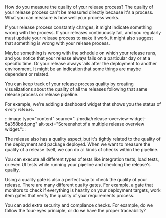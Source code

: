 How do you measure the quality of your release process? The quality of your release process can't be measured directly because it's a process. What you can measure is how well your process works.

If your release process constantly changes, it might indicate something wrong with the process. If your releases continuously fail, and you regularly must update your release process to make it work, it might also suggest that something is wrong with your release process.

Maybe something is wrong with the schedule on which your release runs, and you notice that your release always fails on a particular day or at a specific time. Or your release always fails after the deployment to another environment. It might be an indication that some things are maybe dependent or related.

You can keep track of your release process quality by creating visualizations about the quality of all the releases following that same release process or release pipeline.

For example, we're adding a dashboard widget that shows you the status of every release.

:::image type="content" source="../media/release-overview-widget-5a358bdd.png" alt-text="Screenshot of a multiple release overview widget.":::


The release also has a quality aspect, but it's tightly related to the quality of the deployment and package deployed. When we want to measure the quality of a release itself, we can do all kinds of checks within the pipeline.

You can execute all different types of tests like integration tests, load tests, or even UI tests while running your pipeline and checking the release's quality.

Using a quality gate is also a perfect way to check the quality of your release. There are many different quality gates. For example, a gate that monitors to check if everything is healthy on your deployment targets, work item gates that verify the quality of your requirements process.

You can add extra security and compliance checks. For example, do we follow the four-eyes principle, or do we have the proper traceability?

